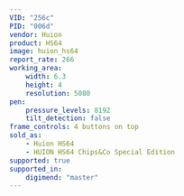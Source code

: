 ```yaml
---
VID: "256c"
PID: "006d"
vendor: Huion
product: HS64
image: huion_hs64
report_rate: 266
working_area:
    width: 6.3
    height: 4
    resolution: 5080
pen:
    pressure_levels: 8192
    tilt_detection: false
frame_controls: 4 buttons on top
sold_as:
    - Huion HS64
    - HUION HS64 Chips&Co Special Edition
supported: true
supported_in:
    digimend: "master"
---
```

